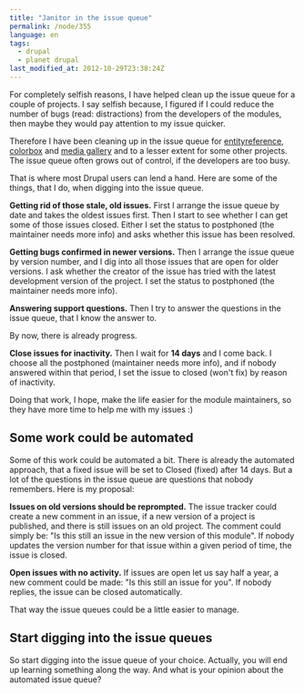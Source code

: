 ```yaml
---
title: "Janitor in the issue queue"
permalink: /node/355
language: en
tags:
  - drupal
  - planet drupal
last_modified_at: 2012-10-29T23:38:24Z
---
```


For completely selfish reasons, I have helped clean up the issue queue for a couple of projects. I say selfish because, I figured if I could reduce the number of bugs (read: distractions) from the developers of the modules, then maybe they would pay attention to my issue quicker.

Therefore I have been cleaning up in the issue queue for [entityreference](https://drupal.org/project/issues/entityreference?categories=All), [colorbox](https://drupal.org/project/issues/colorbox?categories=All) and [media gallery](https://drupal.org/project/issues/media_gallery?categories=All) and to a lesser extent for some other projects. The issue queue often grows out of control, if the developers are too busy.

That is where most Drupal users can lend a hand. Here are some of the things, that I do, when digging into the issue queue.

**Getting rid of those stale, old issues.** First I arrange the issue queue by date and takes the oldest issues first. Then I start to see whether I can get some of those issues closed. Either I set the status to postphoned (the maintainer needs more info) and asks whether this issue has been resolved.

**Getting bugs confirmed in newer versions.** Then I arrange the issue queue by version number, and I dig into all those issues that are open for older versions. I ask whether the creator of the issue has tried with the latest development version of the project. I set the status to postphoned (the maintainer needs more info).

**Answering support questions.** Then I try to answer the questions in the issue queue, that I know the answer to.

By now, there is already progress.

**Close issues for inactivity.** Then I wait for **14 days** and I come back. I choose all the postphoned (maintainer needs more info), and if nobody answered within that period, I set the issue to closed (won't fix) by reason of inactivity.

Doing that work, I hope, make the life easier for the module maintainers, so they have more time to help me with my issues :)

Some work could be automated
----------------------------

Some of this work could be automated a bit. There is already the automated approach, that a fixed issue will be set to Closed (fixed) after 14 days. But a lot of the questions in the issue queue are questions that nobody remembers. Here is my proposal:

**Issues on old versions should be reprompted.** The issue tracker could create a new comment in an issue, if a new version of a project is published, and there is still issues on an old project. The comment could simply be: "Is this still an issue in the new version of this module". If nobody updates the version number for that issue within a given period of time, the issue is closed.

**Open issues with no activity.** If issues are open let us say half a year, a new comment could be made: "Is this still an issue for you". If nobody replies, the issue can be closed automatically.

That way the issue queues could be a little easier to manage.

Start digging into the issue queues
-----------------------------------

So start digging into the issue queue of your choice. Actually, you will end up learning something along the way. And what is your opinion about the automated issue queue?
